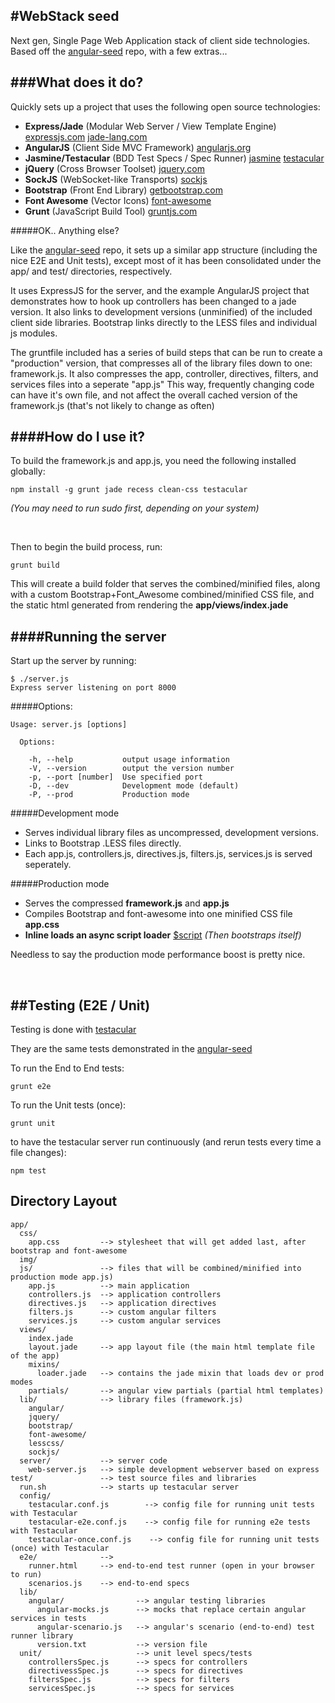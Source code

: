#WebStack seed
---

Next gen, Single Page Web Application stack of client side technologies. Based off the [angular-seed](https://github.com/angular/angular-seed) repo, with a few extras...

###What does it do?
---

Quickly sets up a project that uses the following open source technologies:

-  __Express/Jade__ (Modular Web Server / View Template Engine) [expressjs.com](http://expressjs.com) [jade-lang.com](http://jade-lang.com)
-  __AngularJS__ (Client Side MVC Framework) [angularjs.org](http://angularjs.org/) 
-  __Jasmine/Testacular__ (BDD Test Specs / Spec Runner) [jasmine](http://pivotal.github.com/jasmine/) [testacular](http://vojtajina.github.com/testacular/)
-  __jQuery__ (Cross Browser Toolset) [jquery.com](http://jquery.com/)
-  __SockJS__ (WebSocket-like Transports) [sockjs](https://github.com/sockjs/sockjs-client)
-  __Bootstrap__ (Front End Library) [getbootstrap.com](http://getbootstrap.com)
-  __Font Awesome__ (Vector Icons) [font-awesome](http://fortawesome.github.com/Font-Awesome/)
-  __Grunt__ (JavaScript Build Tool) [gruntjs.com](http://gruntjs.com/)

#####OK.. Anything else?

Like the [angular-seed](https://github.com/angular/angular-seed) repo, it sets up a similar app structure (including the nice E2E and Unit tests), except most of it has been consolidated under the app/ and test/ directories, respectively. 

It uses ExpressJS for the server, and the example AngularJS project that demonstrates how to hook up controllers has been changed to a jade version. It also links to development versions (unminified) of the included client side libraries. Bootstrap links directly to the LESS files and individual js modules.

The gruntfile included has a series of build steps that can be run to create a "production" version, that compresses all of the library files down to one: framework.js. It also compresses the app, controller, directives, filters, and services files into a seperate "app.js" This way, frequently changing code can have it's own file, and not affect the overall cached version of the framework.js (that's not likely to change as often)

####How do I use it?
---

To build the framework.js and app.js, you need the following installed globally:

  	npm install -g grunt jade recess clean-css testacular

_(You may need to run sudo first, depending on your system)_

<br>

 Then to begin the build process, run:

  	grunt build
  	
 This will create a build folder that serves the combined/minified files, along with a custom Bootstrap+Font_Awesome combined/minified CSS file, and the static html generated from rendering the __app/views/index.jade__
 
####Running the server
---

Start up the server by running:

	$ ./server.js
	Express server listening on port 8000
 
#####Options:

	Usage: server.js [options]

	  Options:

    	-h, --help           output usage information
	    -V, --version        output the version number
	    -p, --port [number]  Use specified port
	    -D, --dev            Development mode (default)
	    -P, --prod           Production mode

#####Development mode

- Serves individual library files as uncompressed, development versions. 
- Links to Bootstrap .LESS files directly.
- Each app.js, controllers.js, directives.js, filters.js, services.js is served seperately.

#####Production mode

- Serves the compressed __framework.js__ and __app.js__
- Compiles Bootstrap and font-awesome into one minified CSS file __app.css__
- __Inline loads an async script loader__ [$script](https://github.com/ded/script.js) _(Then bootstraps itself)_

Needless to say the production mode performance boost is pretty nice.

<br>

##Testing (E2E / Unit)
---

Testing is done with [testacular](http://vojtajina.github.com/testacular/)

They are the same tests demonstrated in the [angular-seed](https://github.com/angular/angular-seed)

To run the End to End tests:

	grunt e2e
	
To run the Unit tests (once):

	grunt unit
	
to have the testacular server run continuously (and rerun tests every time a file changes):

	npm test

## Directory Layout

    app/                
      css/              
        app.css         --> stylesheet that will get added last, after bootstrap and font-awesome
      img/              
      js/               --> files that will be combined/minified into production mode app.js)
        app.js          --> main application
        controllers.js  --> application controllers
        directives.js   --> application directives
        filters.js      --> custom angular filters
        services.js     --> custom angular services
      views/
        index.jade      
        layout.jade     --> app layout file (the main html template file of the app)
        mixins/
          loader.jade   --> contains the jade mixin that loads dev or prod modes
        partials/       --> angular view partials (partial html templates)
      lib/              --> library files (framework.js)
        angular/        
        jquery/         
        bootstrap/      
        font-awesome/   
        lesscss/        
        sockjs/         
      server/           --> server code
        web-server.js   --> simple development webserver based on express
    test/               --> test source files and libraries
      run.sh            --> starts up testacular server
      config/
        testacular.conf.js        --> config file for running unit tests with Testacular
        testacular-e2e.conf.js    --> config file for running e2e tests with Testacular
        testacular-once.conf.js    --> config file for running unit tests (once) with Testacular
      e2e/              -->
        runner.html     --> end-to-end test runner (open in your browser to run)
        scenarios.js    --> end-to-end specs
      lib/
        angular/                --> angular testing libraries
          angular-mocks.js      --> mocks that replace certain angular services in tests
          angular-scenario.js   --> angular's scenario (end-to-end) test runner library
          version.txt           --> version file
      unit/                     --> unit level specs/tests
        controllersSpec.js      --> specs for controllers
        directivessSpec.js      --> specs for directives
        filtersSpec.js          --> specs for filters
        servicesSpec.js         --> specs for services